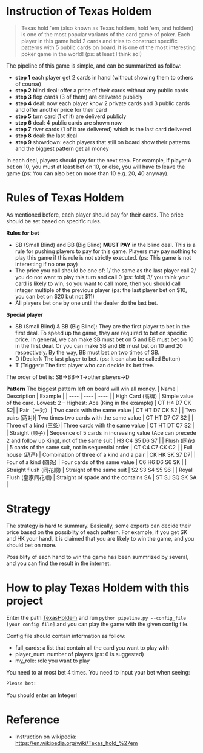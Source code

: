 # Instruction of Texas Holdem
> Texas hold 'em (also known as Texas holdem, hold 'em, and holdem) is one of the most popular variants of the card game of poker. Each player in this game hold 2 cards and tries to construct specific patterns with 5 public cards on board. It is one of the most interesting poker game in the world! (ps: at least I think so!)

The pipeline of this game is simple, and can be summarized as follow:

- **step 1** each player get 2 cards in hand (without showing them to others of course) 
- **step 2** blind deal: offer a price of their cards without any public cards
- **step 3** flop cards (3 of them) are delivered publicly
- **step 4** deal: now each player know 2 private cards and 3 public cards and offer another price for their card
- **step 5** turn card (1 of it) are deliverd publicly
- **step 6** deal: 4 public cards are shown now
- **step 7** river cards (1 of it are delivered) which is the last card delivered
- **step 8** deal: the last deal
- **step 9** showdown: each players that still on board show their patterns and the biggest pattern get all money
  
In each deal, players should pay for the next step. For example, if player A bet on 10, you must at least bet on 10, or else, you will have to leave the game (ps: You can also bet on more than 10 e.g. 20, 40 anyway).

# Rules of Texas Holdem
As mentioned before, each player should pay for their cards. The price should be set based on specific rules.

**Rules for bet**
- SB (Small Blind) and BB (Big Blind) **MUST PAY** in the blind deal. This is a rule for pushing players to pay for this game. Players may pay nothing to play this game if this rule is not strictly executed. (ps: This game is not interesting if no one pay)
- The price you call should be one of: 1/ the same as the last player call 2/ you do not want to play this turn and call 0 (ps: fold) 3/ you think your card is likely to win, so you want to call more, then you should call integer multiple of the previous player (ps: the last player bet on $10, you can bet on $20 but not $11)
- All players bet one by one until the dealer do the last bet.

**Special player**
- SB (Small Blind) & BB (Big Blind): They are the first player to bet in the first deal. To speed up the game, they are required to bet on specific price. In general, we can make SB must bet on 5 and BB must bet on 10 in the first deal. Or you can make SB and BB must bet on 10 and 20 respectively. By the way, BB must bet on two times of SB.
- D (Dealer): The last player to bet. (ps: It can also be called Button)
- T (Trigger): The first player who can decide its bet free.

The order of bet is: SB->BB->T->other players->D

**Pattern**
The biggest pattern left on board will win all money.
|  Name   | Description  |  Example |
|  ----  | ----  |  ----    |
| High Card (高牌)  |   Simple value of the card. Lowest: 2 – Highest: Ace (King in the example)    |   CT H4 D7 CK S2|
| Pair（一对）| Two cards with the same value | CT HT D7 CK S2 |
| Two pairs (两对)| Two times two cards with the same value | CT HT D7 C7 S2 |
| Three of a kind (三条)| Three cards with the same value | CT HT DT C7 S2 |
| Straight (顺子) | Sequence of 5 cards in increasing value (Ace can precede 2 and follow up King), not of the same suit | H3 C4 S5 D6 S7 |
| Flush (同花) | 5 cards of the same suit, not in sequential order | CT C4 C7 CK C2 | 
| Full house (葫芦) | Combination of three of a kind and a pair | CK HK SK S7 D7|
| Four of a kind (四条) | Four cards of the same value | C6 H6 D6 S6 SK |
| Straight flush (同花顺) | Straight of the same suit | S2 S3 S4 S5 S6 |
| Royal Flush (皇家同花顺) | Straight of spade and the contains SA | ST SJ SQ SK SA | 


# Strategy
The strategy is hard to summary. Basically, some experts can decide their price based on the possiblity of each pattern. For example, if you get SK and HK your hand, it is claimed that you are likely to win the game, and you should bet on more. 

Possiblity of each hand to win the game has been summrized by several, and you can find the result in the internet.

# How to play Texas Holdem with this project
Enter the path [TexasHoldem](TexasHoldem) and run `python pipeline.py --config_file [your config file]` and you can play the game with the given config file. 

Config file should contain information as follow:
- full_cards: a list that contain all the card you want to play with
- player_num: number of players (ps: 6 is suggested)
- my_role: role you want to play

You need to at most bet 4 times. You need to input your bet when seeing:
```bash
Please bet:
```
You should enter an Integer!


# Reference
- Instruction on wikipedia: https://en.wikipedia.org/wiki/Texas_hold_%27em 
